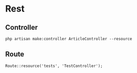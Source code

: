 # Rest

## Controller

```
php artisan make:controller ArticleController --resource
```

## Route

```
Route::resource('tests', 'TestController');
```